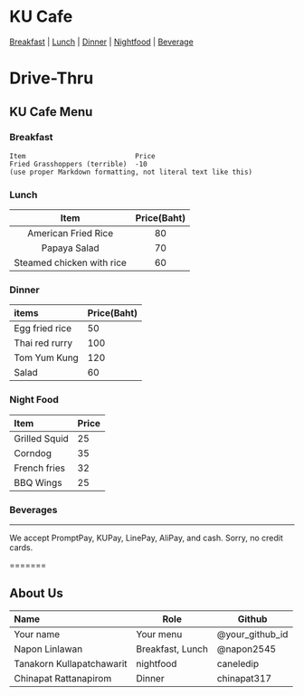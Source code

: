 # KU Cafe

[Breakfast](#breakfast) | [Lunch](#lunch) | [Dinner](#dinner) | [Nightfood](#night-food) | [Beverage](#beverages)

# Drive-Thru

## KU Cafe Menu

### Breakfast

    Item                           Price
    Fried Grasshoppers (terrible)  -10
    (use proper Markdown formatting, not literal text like this)

### Lunch 

| Item                            | Price(Baht)  |
|:------------------------------: |:----------:  |
| American Fried Rice             | 80           |
| Papaya Salad                    | 70           |
| Steamed chicken with rice       | 60           |


### Dinner

| items | Price(Baht) |
|:-------|-------|
| Egg fried rice | 50 |
| Thai red rurry | 100 |
| Tom Yum Kung | 120 |
| Salad | 60 |

### Night Food

| Item                 | Price |
|:-------------------------|----------|
| Grilled Squid               | 25    |
| Corndog              | 35       |
| French fries              | 32       |
| BBQ Wings              | 25       |
### Beverages



---

We accept PromptPay, KUPay, LinePay, AliPay, and cash. Sorry, no credit cards.

=======

## About Us

| Name      | Role      | Github          |
|:----------|-----------|-----------------|
| Your name | Your menu | @your_github_id |
| Napon Linlawan| Breakfast, Lunch | @napon2545 |
| Tanakorn Kullapatchawarit | nightfood | caneledip |
| Chinapat Rattanapirom | Dinner | chinapat317 |


